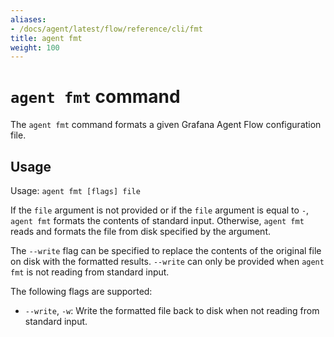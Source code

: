 ```yaml
---
aliases:
- /docs/agent/latest/flow/reference/cli/fmt
title: agent fmt
weight: 100
---
```


# `agent fmt` command

The `agent fmt` command formats a given Grafana Agent Flow configuration file.

## Usage

Usage: `agent fmt [flags] file`

If the `file` argument is not provided or if the `file` argument is equal to
`-`, `agent fmt` formats the contents of standard input. Otherwise, `agent fmt`
reads and formats the file from disk specified by the argument.

The `--write` flag can be specified to replace the contents of the original
file on disk with the formatted results. `--write` can only be provided when
`agent fmt` is not reading from standard input.

The following flags are supported:

* `--write`, `-w`: Write the formatted file back to disk when not reading from
  standard input.

